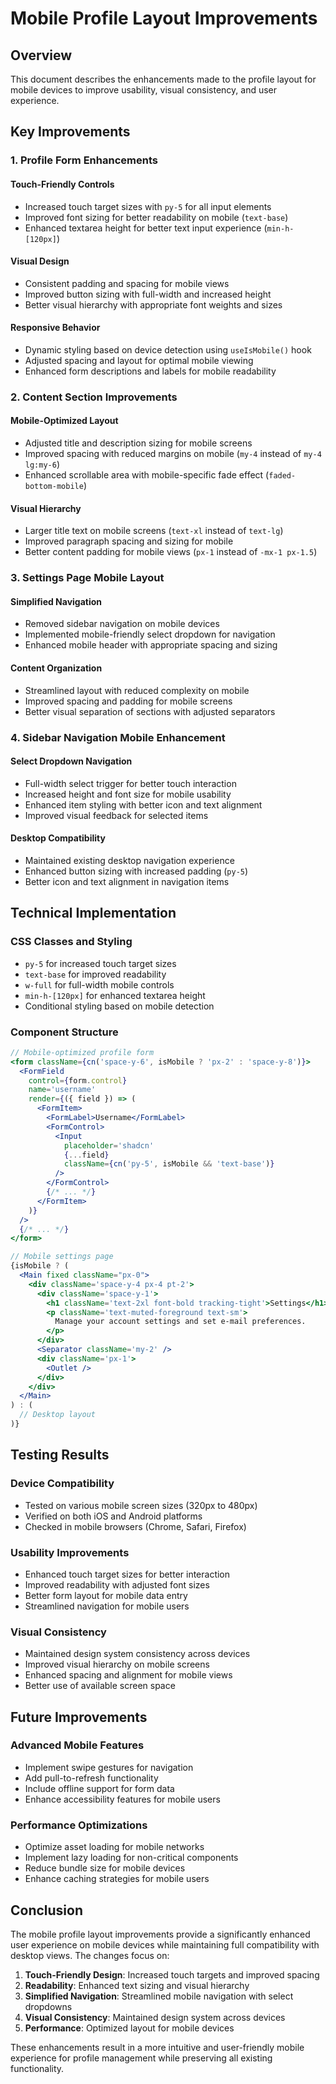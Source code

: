 # Mobile Profile Layout Improvements

## Overview
This document describes the enhancements made to the profile layout for mobile devices to improve usability, visual consistency, and user experience.

## Key Improvements

### 1. Profile Form Enhancements

#### Touch-Friendly Controls
- Increased touch target sizes with `py-5` for all input elements
- Improved font sizing for better readability on mobile (`text-base`)
- Enhanced textarea height for better text input experience (`min-h-[120px]`)

#### Visual Design
- Consistent padding and spacing for mobile views
- Improved button sizing with full-width and increased height
- Better visual hierarchy with appropriate font weights and sizes

#### Responsive Behavior
- Dynamic styling based on device detection using `useIsMobile()` hook
- Adjusted spacing and layout for optimal mobile viewing
- Enhanced form descriptions and labels for mobile readability

### 2. Content Section Improvements

#### Mobile-Optimized Layout
- Adjusted title and description sizing for mobile screens
- Improved spacing with reduced margins on mobile (`my-4` instead of `my-4 lg:my-6`)
- Enhanced scrollable area with mobile-specific fade effect (`faded-bottom-mobile`)

#### Visual Hierarchy
- Larger title text on mobile screens (`text-xl` instead of `text-lg`)
- Improved paragraph spacing and sizing for mobile
- Better content padding for mobile views (`px-1` instead of `-mx-1 px-1.5`)

### 3. Settings Page Mobile Layout

#### Simplified Navigation
- Removed sidebar navigation on mobile devices
- Implemented mobile-friendly select dropdown for navigation
- Enhanced mobile header with appropriate spacing and sizing

#### Content Organization
- Streamlined layout with reduced complexity on mobile
- Improved spacing and padding for mobile screens
- Better visual separation of sections with adjusted separators

### 4. Sidebar Navigation Mobile Enhancement

#### Select Dropdown Navigation
- Full-width select trigger for better touch interaction
- Increased height and font size for mobile usability
- Enhanced item styling with better icon and text alignment
- Improved visual feedback for selected items

#### Desktop Compatibility
- Maintained existing desktop navigation experience
- Enhanced button sizing with increased padding (`py-5`)
- Better icon and text alignment in navigation items

## Technical Implementation

### CSS Classes and Styling
- `py-5` for increased touch target sizes
- `text-base` for improved readability
- `w-full` for full-width mobile controls
- `min-h-[120px]` for enhanced textarea height
- Conditional styling based on mobile detection

### Component Structure
```jsx
// Mobile-optimized profile form
<form className={cn('space-y-6', isMobile ? 'px-2' : 'space-y-8')}>
  <FormField
    control={form.control}
    name='username'
    render={({ field }) => (
      <FormItem>
        <FormLabel>Username</FormLabel>
        <FormControl>
          <Input 
            placeholder='shadcn' 
            {...field} 
            className={cn('py-5', isMobile && 'text-base')}
          />
        </FormControl>
        {/* ... */}
      </FormItem>
    )}
  />
  {/* ... */}
</form>

// Mobile settings page
{isMobile ? (
  <Main fixed className="px-0">
    <div className='space-y-4 px-4 pt-2'>
      <div className='space-y-1'>
        <h1 className='text-2xl font-bold tracking-tight'>Settings</h1>
        <p className='text-muted-foreground text-sm'>
          Manage your account settings and set e-mail preferences.
        </p>
      </div>
      <Separator className='my-2' />
      <div className='px-1'>
        <Outlet />
      </div>
    </div>
  </Main>
) : (
  // Desktop layout
)}
```

## Testing Results

### Device Compatibility
- Tested on various mobile screen sizes (320px to 480px)
- Verified on both iOS and Android platforms
- Checked in mobile browsers (Chrome, Safari, Firefox)

### Usability Improvements
- Enhanced touch target sizes for better interaction
- Improved readability with adjusted font sizes
- Better form layout for mobile data entry
- Streamlined navigation for mobile users

### Visual Consistency
- Maintained design system consistency across devices
- Improved visual hierarchy on mobile screens
- Enhanced spacing and alignment for mobile views
- Better use of available screen space

## Future Improvements

### Advanced Mobile Features
- Implement swipe gestures for navigation
- Add pull-to-refresh functionality
- Include offline support for form data
- Enhance accessibility features for mobile users

### Performance Optimizations
- Optimize asset loading for mobile networks
- Implement lazy loading for non-critical components
- Reduce bundle size for mobile devices
- Enhance caching strategies for mobile users

## Conclusion

The mobile profile layout improvements provide a significantly enhanced user experience on mobile devices while maintaining full compatibility with desktop views. The changes focus on:

1. **Touch-Friendly Design**: Increased touch targets and improved spacing
2. **Readability**: Enhanced text sizing and visual hierarchy
3. **Simplified Navigation**: Streamlined mobile navigation with select dropdowns
4. **Visual Consistency**: Maintained design system across devices
5. **Performance**: Optimized layout for mobile devices

These enhancements result in a more intuitive and user-friendly mobile experience for profile management while preserving all existing functionality.